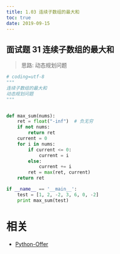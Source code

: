 ```yaml
---
title: 1.03 连续子数组的最大和
toc: true
date: 2019-09-15
---
```


## 面试题 31 连续子数组的最大和
> 思路: 动态规划问题

```python
# coding=utf-8
"""
连续子数组的最大和
动态规划问题
"""


def max_sum(nums):
    ret = float("-inf")  # 负无穷
    if not nums:
        return ret
    current = 0
    for i in nums:
        if current <= 0:
            current = i
        else:
            current += i
        ret = max(ret, current)
    return ret

if __name__ == '__main__':
    test = [1, 2, -2, 3, 6, 0, -2]
    print max_sum(test)

```



# 相关

- [Python-Offer](https://github.com/JushuangQiao/Python-Offer)
